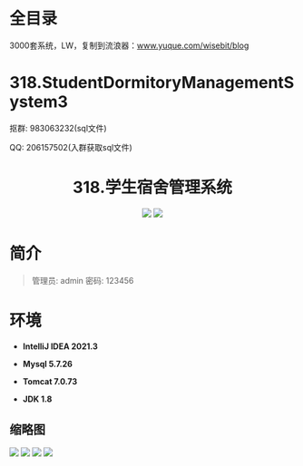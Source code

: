 # 全目录

3000套系统，LW，复制到流浪器：www.yuque.com/wisebit/blog

# 318.StudentDormitoryManagementSystem3

<p>抠群: 983063232(sql文件)</p>
<p>QQ: 206157502(入群获取sql文件)</p>

<p><h1 align="center">318.学生宿舍管理系统</h1></p>


<p align="center">
	<img src="https://img.shields.io/badge/jdk-1.8-orange.svg"/>
    <img src="https://img.shields.io/badge/Swing-5.x-lightgrey.svg"/>
</p>

# 简介
>
> 
>
> 管理员: admin   密码: 123456


# 环境

- <b>IntelliJ IDEA 2021.3</b>

- <b>Mysql 5.7.26</b>

- <b>Tomcat 7.0.73</b>

- <b>JDK 1.8</b>




## 缩略图

![](https://bitwise.oss-cn-heyuan.aliyuncs.com/2024/9/10/f8efd646-47d6-416b-9252-155cfbf8a34c.png)
![](https://bitwise.oss-cn-heyuan.aliyuncs.com/2024/9/10/6dc66576-9ba7-4883-9838-4642869fca04.png)
![](https://bitwise.oss-cn-heyuan.aliyuncs.com/2024/9/10/13484568-b989-48ff-a459-393d68ace104.png)
![](https://bitwise.oss-cn-heyuan.aliyuncs.com/2024/9/10/9100333d-f800-45cc-a1ad-c966247389e0.png)





